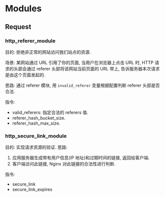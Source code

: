 # Modules

## Request
### http_referer_module
目的: 拒绝非正常的网站访问我们站点的资源.

场景: 某网站通过 URL 引用了你的页面, 当用户在浏览器上点击 URL 时, HTTP 请求的头部会通过 referer 头部将该网站当前页面的 URL 带上, 告诉服务器本次请求是由这个页面发起的.

思路: 通过 referer 模块, 用 `invalid_referer` 变量根据配置判断 referer 头部是否合法.

指令:
* valid_referers: 指定合法的 referers 值.
* referer_hash_bucket_size.
* referer_hash_max_size.

### http_secure_link_module
目的: 实现请求资源的验证.
思路:
1. 应用服务器生成带有用户信息(IP 地址)和过期时间的链接, 返回给客户端. 
2. 客户端访问此链接, Nginx 对此链接的合法性进行判断.

指令:
* secure_link
* secure_link_expires